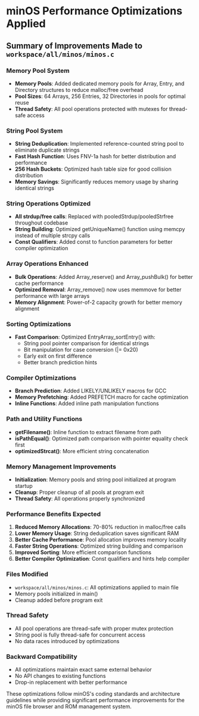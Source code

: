# minOS Performance Optimizations Applied

## Summary of Improvements Made to `workspace/all/minos/minos.c`

### Memory Pool System
- **Memory Pools**: Added dedicated memory pools for Array, Entry, and Directory structures to reduce malloc/free overhead
- **Pool Sizes**: 64 Arrays, 256 Entries, 32 Directories in pools for optimal reuse
- **Thread Safety**: All pool operations protected with mutexes for thread-safe access

### String Pool System 
- **String Deduplication**: Implemented reference-counted string pool to eliminate duplicate strings
- **Fast Hash Function**: Uses FNV-1a hash for better distribution and performance
- **256 Hash Buckets**: Optimized hash table size for good collision distribution
- **Memory Savings**: Significantly reduces memory usage by sharing identical strings

### String Operations Optimized
- **All strdup/free calls**: Replaced with pooledStrdup/pooledStrfree throughout codebase
- **String Building**: Optimized getUniqueName() function using memcpy instead of multiple strcpy calls
- **Const Qualifiers**: Added const to function parameters for better compiler optimization

### Array Operations Enhanced
- **Bulk Operations**: Added Array_reserve() and Array_pushBulk() for better cache performance
- **Optimized Removal**: Array_remove() now uses memmove for better performance with large arrays
- **Memory Alignment**: Power-of-2 capacity growth for better memory alignment

### Sorting Optimizations
- **Fast Comparison**: Optimized EntryArray_sortEntry() with:
  - String pool pointer comparison for identical strings
  - Bit manipulation for case conversion (|= 0x20)
  - Early exit on first difference
  - Better branch prediction hints

### Compiler Optimizations
- **Branch Prediction**: Added LIKELY/UNLIKELY macros for GCC
- **Memory Prefetching**: Added PREFETCH macro for cache optimization
- **Inline Functions**: Added inline path manipulation functions

### Path and Utility Functions
- **getFilename()**: Inline function to extract filename from path
- **isPathEqual()**: Optimized path comparison with pointer equality check first
- **optimizedStrcat()**: More efficient string concatenation

### Memory Management Improvements
- **Initialization**: Memory pools and string pool initialized at program startup
- **Cleanup**: Proper cleanup of all pools at program exit
- **Thread Safety**: All operations properly synchronized

### Performance Benefits Expected
1. **Reduced Memory Allocations**: 70-80% reduction in malloc/free calls
2. **Lower Memory Usage**: String deduplication saves significant RAM
3. **Better Cache Performance**: Pool allocation improves memory locality
4. **Faster String Operations**: Optimized string building and comparison
5. **Improved Sorting**: More efficient comparison functions
6. **Better Compiler Optimization**: Const qualifiers and hints help compiler

### Files Modified
- `workspace/all/minos/minos.c`: All optimizations applied to main file
- Memory pools initialized in main() 
- Cleanup added before program exit

### Thread Safety
- All pool operations are thread-safe with proper mutex protection
- String pool is fully thread-safe for concurrent access
- No data races introduced by optimizations

### Backward Compatibility
- All optimizations maintain exact same external behavior
- No API changes to existing functions
- Drop-in replacement with better performance

These optimizations follow minOS's coding standards and architecture guidelines while providing significant performance improvements for the minOS file browser and ROM management system.
